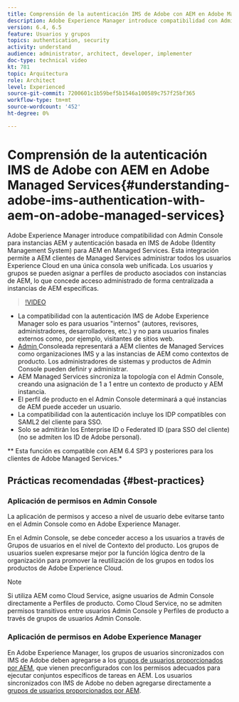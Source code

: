 ```yaml
---
title: Comprensión de la autenticación IMS de Adobe con AEM en Adobe Managed Services
description: Adobe Experience Manager introduce compatibilidad con Admin Console para instancias AEM y autenticación basada en IMS de Adobe (Identity Management System) para AEM en Managed Services.   Esta integración permite a AEM clientes de Managed Services administrar todos los usuarios Experience Cloud en una única consola web unificada. Los usuarios y grupos se pueden asignar a perfiles de producto asociados con instancias de AEM, lo que otorga acceso administrado de forma centralizada a instancias de AEM específicas.
version: 6.4, 6.5
feature: Usuarios y grupos
topics: authentication, security
activity: understand
audience: administrator, architect, developer, implementer
doc-type: technical video
kt: 781
topic: Arquitectura
role: Architect
level: Experienced
source-git-commit: 7200601c1b59bef5b1546a100589c757f25bf365
workflow-type: tm+mt
source-wordcount: '452'
ht-degree: 0%

---
```



# Comprensión de la autenticación IMS de Adobe con AEM en Adobe Managed Services{#understanding-adobe-ims-authentication-with-aem-on-adobe-managed-services}

Adobe Experience Manager introduce compatibilidad con Admin Console para instancias AEM y autenticación basada en IMS de Adobe (Identity Management System) para AEM en Managed Services.   Esta integración permite a AEM clientes de Managed Services administrar todos los usuarios Experience Cloud en una única consola web unificada. Los usuarios y grupos se pueden asignar a perfiles de producto asociados con instancias de AEM, lo que concede acceso administrado de forma centralizada a instancias de AEM específicas.

>[!VIDEO](https://video.tv.adobe.com/v/26170?quality=12&learn=on)

* La compatibilidad con la autenticación IMS de Adobe Experience Manager solo es para usuarios &quot;internos&quot; (autores, revisores, administradores, desarrolladores, etc.) y no para usuarios finales externos como, por ejemplo, visitantes de sitios web.
* [Admin ](https://adminconsole.adobe.com/) Consoleada representará a AEM clientes de Managed Services como organizaciones IMS y a las instancias de AEM como contextos de producto. Los administradores de sistemas y productos de Admin Console pueden definir y administrar.
* AEM Managed Services sincroniza la topología con el Admin Console, creando una asignación de 1 a 1 entre un contexto de producto y AEM instancia.
* El perfil de producto en el Admin Console determinará a qué instancias de AEM puede acceder un usuario.
* La compatibilidad con la autenticación incluye los IDP compatibles con SAML2 del cliente para SSO.
* Solo se admitirán los Enterprise ID o Federated ID (para SSO del cliente) (no se admiten los ID de Adobe personal).

** Esta función es compatible con AEM 6.4 SP3 y posteriores para los clientes de Adobe Managed Services.*

## Prácticas recomendadas {#best-practices}

### Aplicación de permisos en Admin Console

La aplicación de permisos y acceso a nivel de usuario debe evitarse tanto en el Admin Console como en Adobe Experience Manager.

En el Admin Console, se debe conceder acceso a los usuarios a través de Grupos de usuarios en el nivel de Contexto del producto. Los grupos de usuarios suelen expresarse mejor por la función lógica dentro de la organización para promover la reutilización de los grupos en todos los productos de Adobe Experience Cloud.

>[!NOTE]
>
> Si utiliza AEM como Cloud Service, asigne usuarios de Admin Console directamente a Perfiles de producto. Como Cloud Service, no se admiten permisos transitivos entre usuarios Admin Console y Perfiles de producto a través de grupos de usuarios Admin Console.

### Aplicación de permisos en Adobe Experience Manager

En Adobe Experience Manager, los grupos de usuarios sincronizados con IMS de Adobe deben agregarse a los [grupos de usuarios proporcionados por AEM](https://helpx.adobe.com/experience-manager/6-4/sites/administering/using/security.html), que vienen preconfigurados con los permisos adecuados para ejecutar conjuntos específicos de tareas en AEM. Los usuarios sincronizados con IMS de Adobe no deben agregarse directamente a [grupos de usuarios proporcionados por AEM](https://helpx.adobe.com/experience-manager/6-4/sites/administering/using/security.html).
